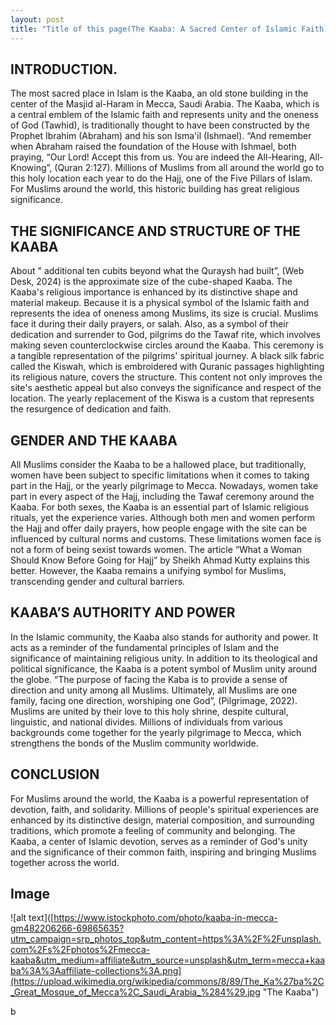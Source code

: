 ```yaml
---
layout: post
title: "Title of this page(The Kaaba: A Sacred Center of Islamic Faith)"
---
```


## INTRODUCTION.
The most sacred place in Islam is the Kaaba, an old stone building in the center of the Masjid al-Haram in Mecca, Saudi Arabia. The Kaaba, which is a central emblem of the Islamic faith and represents unity and the oneness of God (Tawhid), is traditionally thought to have been constructed by the Prophet Ibrahim (Abraham) and his son Isma'il (Ishmael). “And remember when Abraham raised the foundation of the House with Ishmael, both praying, “Our Lord! Accept this from us. You are indeed the All-Hearing, All-Knowing”, (Quran 2:127). Millions of Muslims from all around the world go to this holy location each year to do the Hajj, one of the Five Pillars of Islam. For Muslims around the world, this historic building has great religious significance.
## THE SIGNIFICANCE AND STRUCTURE OF THE KAABA
About " additional ten cubits beyond what the Quraysh had built”, (Web Desk, 2024) is the approximate size of the cube-shaped Kaaba. The Kaaba's religious importance is enhanced by its distinctive shape and material makeup. Because it is a physical symbol of the Islamic faith and represents the idea of oneness among Muslims, its size is crucial. Muslims face it during their daily prayers, or salah. Also, as a symbol of their dedication and surrender to God, pilgrims do the Tawaf rite, which involves making seven counterclockwise circles around the Kaaba. This ceremony is a tangible representation of the pilgrims' spiritual journey. A black silk fabric called the Kiswah, which is embroidered with Quranic passages highlighting its religious nature, covers the structure. This content not only improves the site's aesthetic appeal but also conveys the significance and respect of the location. The yearly replacement of the Kiswa is a custom that represents the resurgence of dedication and faith.

## GENDER AND THE KAABA
All Muslims consider the Kaaba to be a hallowed place, but traditionally, women have been subject to specific limitations when it comes to taking part in the Hajj, or the yearly pilgrimage to Mecca. Nowadays, women take part in every aspect of the Hajj, including the Tawaf ceremony around the Kaaba. For both sexes, the Kaaba is an essential part of Islamic religious rituals, yet the experience varies. Although both men and women perform the Hajj and offer daily prayers, how people engage with the site can be influenced by cultural norms and customs. These limitations women face is not a form of being sexist towards women. The article “What a Woman Should Know Before Going for Hajj” by Sheikh Ahmad Kutty explains this better. However, the Kaaba remains a unifying symbol for Muslims, transcending gender and cultural barriers.
## KAABA’S AUTHORITY AND POWER
In the Islamic community, the Kaaba also stands for authority and power. It acts as a reminder of the fundamental principles of Islam and the significance of maintaining religious unity. In addition to its theological and political significance, the Kaaba is a potent symbol of Muslim unity around the globe. “The purpose of facing the Kaba is to provide a sense of direction and unity among all Muslims. Ultimately, all Muslims are one family, facing one direction, worshiping one God”, (Pilgrimage, 2022). Muslims are united by their love to this holy shrine, despite cultural, linguistic, and national divides. Millions of individuals from various backgrounds come together for the yearly pilgrimage to Mecca, which strengthens the bonds of the Muslim community worldwide.
## CONCLUSION
For Muslims around the world, the Kaaba is a powerful representation of devotion, faith, and solidarity. Millions of people's spiritual experiences are enhanced by its distinctive design, material composition, and surrounding traditions, which promote a feeling of community and belonging. The Kaaba, a center of Islamic devotion, serves as a reminder of God's unity and the significance of their common faith, inspiring and bringing Muslims together across the world.
## Image
![alt text]([https://www.istockphoto.com/photo/kaaba-in-mecca-gm482206266-69865635?utm_campaign=srp_photos_top&utm_content=https%3A%2F%2Funsplash.com%2Fs%2Fphotos%2Fmecca-kaaba&utm_medium=affiliate&utm_source=unsplash&utm_term=mecca+kaaba%3A%3Aaffiliate-collections%3A.png](https://upload.wikimedia.org/wikipedia/commons/8/89/The_Ka%27ba%2C_Great_Mosque_of_Mecca%2C_Saudi_Arabia_%284%29.jpg "The Kaaba")


 b
